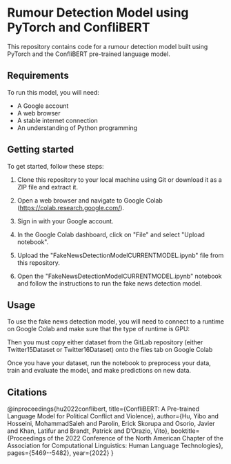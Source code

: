 # Rumour Detection Model using PyTorch and ConfliBERT

This repository contains code for a rumour detection model built using PyTorch and the ConfliBERT pre-trained language model.

## Requirements

To run this model, you will need:

- A Google account
- A web browser
- A stable internet connection
- An understanding of Python programming

## Getting started

To get started, follow these steps:

1. Clone this repository to your local machine using Git or download it as a ZIP file and extract it.

2. Open a web browser and navigate to Google Colab (https://colab.research.google.com/).

3. Sign in with your Google account.

4. In the Google Colab dashboard, click on "File" and select "Upload notebook".

5. Upload the "FakeNewsDetectionModelCURRENTMODEL.ipynb" file from this repository.

6. Open the "FakeNewsDetectionModelCURRENTMODEL.ipynb" notebook and follow the instructions to run the fake news detection model.

## Usage

To use the fake news detection model, you will need to connect to a runtime on Google Colab and make sure that the type of runtime is GPU:

Then you must copy either dataset from the GitLab repository (either Twitter15Dataset or Twitter16Dataset) onto the files tab on Google Colab

Once you have your dataset, run the notebook to preprocess your data, train and evaluate the model, and make predictions on new data.

## Citations

@inproceedings{hu2022conflibert,
  title={ConfliBERT: A Pre-trained Language Model for Political Conflict and Violence},
  author={Hu, Yibo and Hosseini, MohammadSaleh and Parolin, Erick Skorupa and Osorio, Javier and Khan, Latifur and Brandt, Patrick and D’Orazio, Vito},
  booktitle={Proceedings of the 2022 Conference of the North American Chapter of the Association for Computational Linguistics: Human Language Technologies},
  pages={5469--5482},
  year={2022}
}

